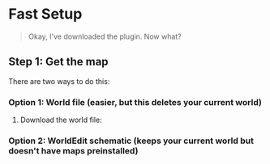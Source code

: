 # Fast Setup

> Okay, I've downloaded the plugin. Now what?

## Step 1: Get the map

There are two ways to do this:

### Option 1: World file (easier, but this deletes your current world)

1. Download the world file: 


### Option 2: WorldEdit schematic (keeps your current world but doesn't have maps preinstalled)


